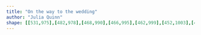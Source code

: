 ```yaml
---
title: "On the way to the wedding"
author: "Julia Quinn"
shape: [[531,975],[482,978],[468,990],[466,995],[462,999],[452,1003],[433,1022],[426,1027],[418,1037],[421,1059],[424,1148],[428,1203],[429,1266],[431,1284],[437,1468],[439,1484],[441,1549],[443,1566],[443,1608],[448,1699],[448,1724],[451,1739],[457,1743],[539,1742],[557,1740],[564,1737],[569,1730],[576,1708],[574,1644],[575,1582],[573,1554],[573,1492],[571,1454],[572,1429],[567,1300],[568,1274],[566,1221],[564,1204],[563,1137],[560,1104],[559,1054],[562,1046],[574,1030],[590,1014],[603,998],[618,986],[618,983],[612,979],[585,975]]
---
```

